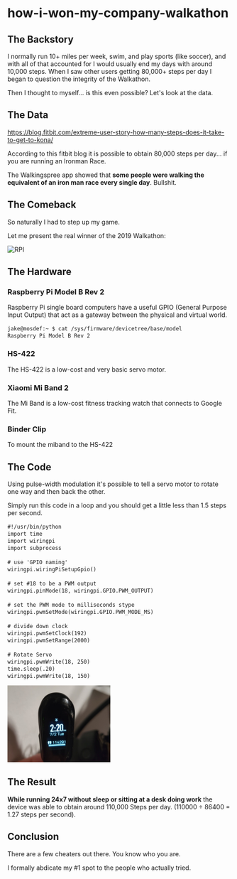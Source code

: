 # how-i-won-my-company-walkathon

## The Backstory
I normally run 10+ miles per week, swim, and play sports (like soccer), and with all of that accounted for I would usually end my days with around 10,000 steps.  When I saw other users getting 80,000+ steps per day I began to question the integrity of the Walkathon.

Then I thought to myself... is this even possible?  Let's look at the data.

## The Data
https://blog.fitbit.com/extreme-user-story-how-many-steps-does-it-take-to-get-to-kona/

According to this fitbit blog it is possible to obtain 80,000 steps per day... if you are running an Ironman Race.

The Walkingspree app showed that **some people were walking the equivalent of an iron man race every single day**.  Bullshit.

## The Comeback
So naturally I had to step up my game.

Let me present the real winner of the 2019 Walkathon:

![RPI](rpi.gif "RPI")

## The Hardware
### Raspberry Pi Model B Rev 2
Raspberry Pi single board computers have a useful GPIO (General Purpose Input Output) that act as a gateway between the physical and virtual world.
```
jake@mosdef:~ $ cat /sys/firmware/devicetree/base/model
Raspberry Pi Model B Rev 2
```

### HS-422
The HS-422 is a low-cost and very basic servo motor.

### Xiaomi Mi Band 2
The Mi Band is a low-cost fitness tracking watch that connects to Google Fit.

### Binder Clip
To mount the miband to the HS-422

## The Code
Using pulse-width modulation it's possible to tell a servo motor to rotate one way and then back the other.

Simply run this code in a loop and you should get a little less than 1.5 steps per second.
```
#!/usr/bin/python
import time
import wiringpi
import subprocess
 
# use 'GPIO naming'
wiringpi.wiringPiSetupGpio()
 
# set #18 to be a PWM output
wiringpi.pinMode(18, wiringpi.GPIO.PWM_OUTPUT)

# set the PWM mode to milliseconds stype
wiringpi.pwmSetMode(wiringpi.GPIO.PWM_MODE_MS)
 
# divide down clock
wiringpi.pwmSetClock(192)
wiringpi.pwmSetRange(2000)

# Rotate Servo
wiringpi.pwmWrite(18, 250)
time.sleep(.20)
wiringpi.pwmWrite(18, 150)
```

![RPI](miband.png "RPI")

## The Result
**While running 24x7 without sleep or sitting at a desk doing work** the device was able to obtain around 110,000 Steps per day. (110000 ÷ 86400 = 1.27 steps per second).  

## Conclusion
There are a few cheaters out there.  You know who you are.

I formally abdicate my #1 spot to the people who actually tried.
